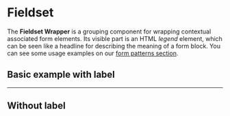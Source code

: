 # Fieldset

The **Fieldset Wrapper** is a grouping component for wrapping contextual associated form elements. 
Its visible part is an HTML *legend* element, which can be seen like a headline for describing the meaning of a form block.
You can see some usage examples on our [form patterns section](#/patterns/forms#resources).

## Basic example with label

<Playground>
  <template>
    <p-fieldset-wrapper label="Some legend label">
      <p-text-field-wrapper label="Some label">
        <input type="text" name="some-name"/>
      </p-text-field-wrapper>
    </p-fieldset-wrapper>
  </template>
</Playground>

--- 

## Without label

<Playground>
  <template>
    <p-fieldset-wrapper>
      <p-text-field-wrapper label="Some label">
        <input type="text" name="some-name"/>
      </p-text-field-wrapper>
    </p-fieldset-wrapper>
  </template>
</Playground>

